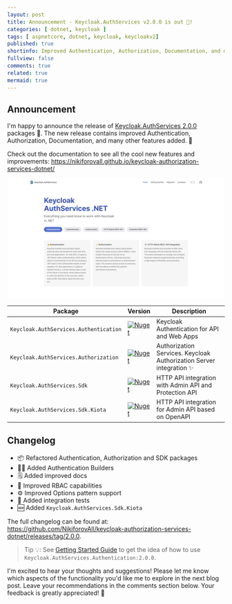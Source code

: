 ```yaml
---
layout: post
title: Announcement - Keycloak.AuthServices v2.0.0 is out 🎉!
categories: [ dotnet, keycloak ]
tags: [ aspnetcore, dotnet, keycloak, keycloakv2]
published: true
shortinfo: Improved Authentication, Authorization, Documentation, and many other features added. 🙌
fullview: false
comments: true
related: true
mermaid: true
---
```


## Announcement

I'm happy to announce the release of [Keycloak.AuthServices 2.0.0](https://github.com/NikiforovAll/keycloak-authorization-services-dotnet) packages 🎉. The new release contains improved Authentication, Authorization, Documentation, and many other features added. 🙌

Check out the documentation to see all the cool new features and improvements: <https://nikiforovall.github.io/keycloak-authorization-services-dotnet/>

<img src="/assets/keycloak-v2/keycloak-landing.png"/>

| Package                                | Version                                                                                                                                              | Description                                                          |
| -------------------------------------- | ---------------------------------------------------------------------------------------------------------------------------------------------------- | -------------------------------------------------------------------- |
| `Keycloak.AuthServices.Authentication` | [![Nuget](https://img.shields.io/nuget/v/Keycloak.AuthServices.Authentication.svg)](https://nuget.org/packages/Keycloak.AuthServices.Authentication) | Keycloak Authentication for API and Web Apps                         |
| `Keycloak.AuthServices.Authorization`  | [![Nuget](https://img.shields.io/nuget/v/Keycloak.AuthServices.Authorization.svg)](https://nuget.org/packages/Keycloak.AuthServices.Authorization)   | Authorization Services.  Keycloak Authorization Server integration ✨ |
| `Keycloak.AuthServices.Sdk`            | [![Nuget](https://img.shields.io/nuget/v/Keycloak.AuthServices.Sdk.svg)](https://nuget.org/packages/Keycloak.AuthServices.Sdk)                       | HTTP API integration with Admin API and Protection API               |
| `Keycloak.AuthServices.Sdk.Kiota`      | [![Nuget](https://img.shields.io/nuget/v/Keycloak.AuthServices.Sdk.Kiota.svg)](https://nuget.org/packages/Keycloak.AuthServices.Sdk.Kiota)           | HTTP API integration for Admin API based on OpenAPI                  |

## Changelog

* 📦 Refactored Authentication, Authorization and SDK packages
* 👷‍♂️ Added Authentication Builders
* 🗒️ Added improved docs
* 🔑 Improved RBAC capabilities
* ⚙️ Improved Options pattern support
* 🧪 Added integration tests
* 🆕 Added `Keycloak.AuthServices.Sdk.Kiota`

The full changelog can be found at: <https://github.com/NikiforovAll/keycloak-authorization-services-dotnet/releases/tag/2.0.0>.

> Tip 💡: See [Getting Started Guide](https://nikiforovall.github.io/keycloak-authorization-services-dotnet/getting-started.html) to get the idea of how to use `Keycloak.AuthServices.Authentication:2.0.0`.


I'm excited to hear your thoughts and suggestions! Please let me know which aspects of the functionality you'd like me to explore in the next blog post. Leave your recommendations in the comments section below. Your feedback is greatly appreciated! 🙏
